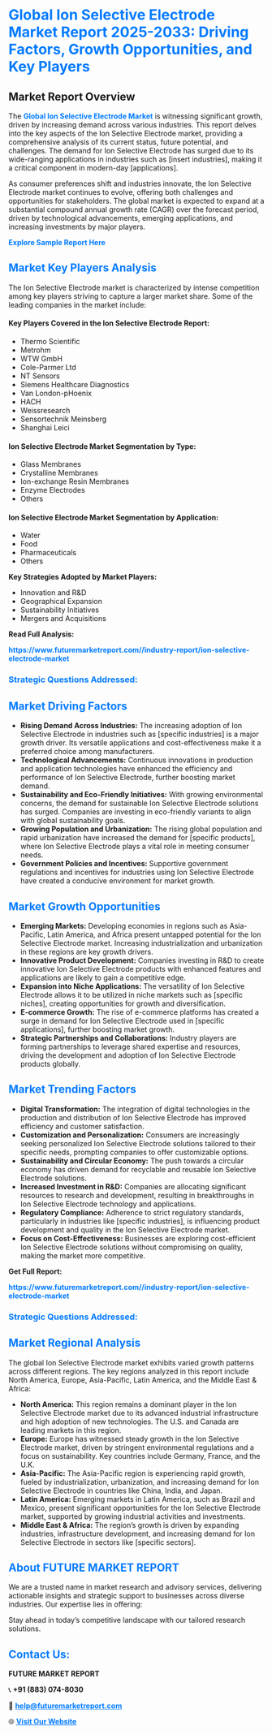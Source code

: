 <h1 style="color: #007BFF;">Global Ion Selective Electrode Market Report 2025-2033: Driving Factors, Growth Opportunities, and Key Players</h1>

<section id="overview">
<h2>Market Report Overview</h2>
<p>The <a href="https://www.futuremarketreport.com//industry-report/ion-selective-electrode-market" style="color: #007BFF; text-decoration: none;"><strong>Global Ion Selective Electrode Market</strong></a> is witnessing significant growth, driven by increasing demand across various industries. This report delves into the key aspects of the Ion Selective Electrode market, providing a comprehensive analysis of its current status, future potential, and challenges. The demand for Ion Selective Electrode has surged due to its wide-ranging applications in industries such as [insert industries], making it a critical component in modern-day [applications].</p>
<p>As consumer preferences shift and industries innovate, the Ion Selective Electrode market continues to evolve, offering both challenges and opportunities for stakeholders. The global market is expected to expand at a substantial compound annual growth rate (CAGR) over the forecast period, driven by technological advancements, emerging applications, and increasing investments by major players.</p>
</section>

<section id="overview">
<p><a href="https://www.futuremarketreport.com//request-sample/reportId=90283" style="color: #007BFF; text-decoration: none;"><strong>Explore Sample Report Here</strong></a></p>
</section>

<section id="key-players">
<h2 style="color: #007BFF;">Market Key Players Analysis</h2>
<p>The Ion Selective Electrode market is characterized by intense competition among key players striving to capture a larger market share. Some of the leading companies in the market include:</p>
<h4>Key Players Covered in the Ion Selective Electrode Report:</h4>
<ul><li>Thermo Scientific</li><li>Metrohm</li><li>WTW GmbH</li><li>Cole-Parmer Ltd</li><li>NT Sensors</li><li>Siemens Healthcare Diagnostics</li><li>Van London-pHoenix</li><li>HACH</li><li>Weissresearch</li><li>Sensortechnik Meinsberg</li><li>Shanghai Leici</li></ul>
<h4>Ion Selective Electrode Market Segmentation by Type:</h4>
<ul><li>Glass Membranes</li><li>Crystalline Membranes</li><li>Ion-exchange Resin Membranes</li><li>Enzyme Electrodes</li><li>Others</li></ul>

<h4>Ion Selective Electrode Market Segmentation by Application:</h4>
<ul><li>Water</li><li>Food</li><li>Pharmaceuticals</li><li>Others</li></ul>
<p><strong>Key Strategies Adopted by Market Players:</strong></p>
<ul>
<li>Innovation and R&D</li>
<li>Geographical Expansion</li>
<li>Sustainability Initiatives</li>
<li>Mergers and Acquisitions</li>
</ul>
</section>

<section>
<p><strong>Read Full Analysis: </strong></p><a href="https://www.futuremarketreport.com//industry-report/ion-selective-electrode-market" style="color: #007BFF; text-decoration: none;"><strong>https://www.futuremarketreport.com//industry-report/ion-selective-electrode-market</strong></a>
<h3 style="color: #007BFF;">Strategic Questions Addressed:</h3>
</section>

<section id="driving-factors">
<h2 style="color: #007BFF;">Market Driving Factors</h2>
<ul>
<li><strong>Rising Demand Across Industries:</strong> The increasing adoption of Ion Selective Electrode in industries such as [specific industries] is a major growth driver. Its versatile applications and cost-effectiveness make it a preferred choice among manufacturers.</li>
<li><strong>Technological Advancements:</strong> Continuous innovations in production and application technologies have enhanced the efficiency and performance of Ion Selective Electrode, further boosting market demand.</li>
<li><strong>Sustainability and Eco-Friendly Initiatives:</strong> With growing environmental concerns, the demand for sustainable Ion Selective Electrode solutions has surged. Companies are investing in eco-friendly variants to align with global sustainability goals.</li>
<li><strong>Growing Population and Urbanization:</strong> The rising global population and rapid urbanization have increased the demand for [specific products], where Ion Selective Electrode plays a vital role in meeting consumer needs.</li>
<li><strong>Government Policies and Incentives:</strong> Supportive government regulations and incentives for industries using Ion Selective Electrode have created a conducive environment for market growth.</li>
</ul>
</section>

<section id="growth-opportunities">
<h2 style="color: #007BFF;">Market Growth Opportunities</h2>
<ul>
<li><strong>Emerging Markets:</strong> Developing economies in regions such as Asia-Pacific, Latin America, and Africa present untapped potential for the Ion Selective Electrode market. Increasing industrialization and urbanization in these regions are key growth drivers.</li>
<li><strong>Innovative Product Development:</strong> Companies investing in R&D to create innovative Ion Selective Electrode products with enhanced features and applications are likely to gain a competitive edge.</li>
<li><strong>Expansion into Niche Applications:</strong> The versatility of Ion Selective Electrode allows it to be utilized in niche markets such as [specific niches], creating opportunities for growth and diversification.</li>
<li><strong>E-commerce Growth:</strong> The rise of e-commerce platforms has created a surge in demand for Ion Selective Electrode used in [specific applications], further boosting market growth.</li>
<li><strong>Strategic Partnerships and Collaborations:</strong> Industry players are forming partnerships to leverage shared expertise and resources, driving the development and adoption of Ion Selective Electrode products globally.</li>
</ul>
</section>

<section id="trending-factors">
<h2 style="color: #007BFF;">Market Trending Factors</h2>
<ul>
<li><strong>Digital Transformation:</strong> The integration of digital technologies in the production and distribution of Ion Selective Electrode has improved efficiency and customer satisfaction.</li>
<li><strong>Customization and Personalization:</strong> Consumers are increasingly seeking personalized Ion Selective Electrode solutions tailored to their specific needs, prompting companies to offer customizable options.</li>
<li><strong>Sustainability and Circular Economy:</strong> The push towards a circular economy has driven demand for recyclable and reusable Ion Selective Electrode solutions.</li>
<li><strong>Increased Investment in R&D:</strong> Companies are allocating significant resources to research and development, resulting in breakthroughs in Ion Selective Electrode technology and applications.</li>
<li><strong>Regulatory Compliance:</strong> Adherence to strict regulatory standards, particularly in industries like [specific industries], is influencing product development and quality in the Ion Selective Electrode market.</li>
<li><strong>Focus on Cost-Effectiveness:</strong> Businesses are exploring cost-efficient Ion Selective Electrode solutions without compromising on quality, making the market more competitive.</li>
</ul>
</section>

<section>
<p><strong>Get Full Report: </strong></p><a href="https://www.futuremarketreport.com//industry-report/ion-selective-electrode-market" style="color: #007BFF; text-decoration: none;"><strong>https://www.futuremarketreport.com//industry-report/ion-selective-electrode-market</strong></a>
<h3 style="color: #007BFF;">Strategic Questions Addressed:</h3>
</section>


<section id="regional-analysis">
<h2 style="color: #007BFF;">Market Regional Analysis</h2>
<p>The global Ion Selective Electrode market exhibits varied growth patterns across different regions. The key regions analyzed in this report include North America, Europe, Asia-Pacific, Latin America, and the Middle East & Africa:</p>
<ul>
<li><strong>North America:</strong> This region remains a dominant player in the Ion Selective Electrode market due to its advanced industrial infrastructure and high adoption of new technologies. The U.S. and Canada are leading markets in this region.</li>
<li><strong>Europe:</strong> Europe has witnessed steady growth in the Ion Selective Electrode market, driven by stringent environmental regulations and a focus on sustainability. Key countries include Germany, France, and the U.K.</li>
<li><strong>Asia-Pacific:</strong> The Asia-Pacific region is experiencing rapid growth, fueled by industrialization, urbanization, and increasing demand for Ion Selective Electrode in countries like China, India, and Japan.</li>
<li><strong>Latin America:</strong> Emerging markets in Latin America, such as Brazil and Mexico, present significant opportunities for the Ion Selective Electrode market, supported by growing industrial activities and investments.</li>
<li><strong>Middle East & Africa:</strong> The region’s growth is driven by expanding industries, infrastructure development, and increasing demand for Ion Selective Electrode in sectors like [specific sectors].</li>
</ul>
</section>

<footer>
<h2 style="color: #007BFF;">About FUTURE MARKET REPORT</h2>
<p>We are a trusted name in market research and advisory services, delivering actionable insights and strategic support to businesses across diverse industries. Our expertise lies in offering:</p>

<p>Stay ahead in today’s competitive landscape with our tailored research solutions.</p>

<h2 style="color: #007BFF;">Contact Us:</h2>
<p><strong>FUTURE MARKET REPORT</strong></p>
<p>📞 <strong>+91 (883) 074-8030</strong></p>
<p>📧 <strong><a href="mailto:help@futuremarketreport.com" style="color: #007BFF;">help@futuremarketreport.com</a></strong></p>
<p>🌐 <strong><a href="https://www.futuremarketreport.com/" style="color: #007BFF;">Visit Our Website</a></strong></p>
</footer>
